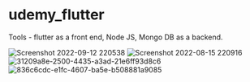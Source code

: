 # udemy_flutter

Tools - flutter as a front end, Node JS, Mongo DB as a backend.

![Screenshot 2022-09-12 220538](https://user-images.githubusercontent.com/78410547/203979275-0e967e7f-2e01-4437-ae29-cfab7d3d0422.jpg)
![Screenshot 2022-08-15 220916](https://user-images.githubusercontent.com/78410547/203979410-ee0a97d3-e85e-4fc0-83cb-33ec19774bb4.jpg)
![31209a8e-2500-4435-a3ad-21e6ff93d8c6](https://user-images.githubusercontent.com/78410547/203979576-7159cb46-4180-4ee9-a27c-6244497ce6a1.jpg)
![836c6cdc-e1fc-4607-ba5e-b508881a9085](https://user-images.githubusercontent.com/78410547/203979978-36648186-f77d-4d6c-82cd-18487a12bd66.jpg)
